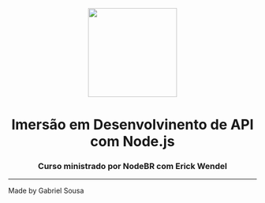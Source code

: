 <div align="center">   
   <img src="https://cdn4.iconfinder.com/data/icons/logos-and-brands/512/233_Node_Js_logo-256.png" width="180px">   
   <h1>Imersão em Desenvolvinento de API com Node.js</h1>
</div>

<h3 align="center">
  Curso ministrado por NodeBR com Erick Wendel
</h3>



---
Made by Gabriel Sousa